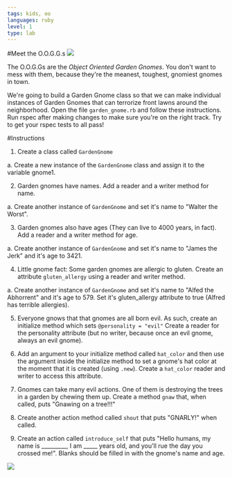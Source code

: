 ```yaml
---
tags: kids, oo
languages: ruby
level: 1
type: lab
---
```

#Meet the O.O.G.G.s
<img src="http://www.curiousinkling.com/gnome/img/Gnome-Shirts.jpg">

The O.O.G.Gs are the *Object Oriented Garden Gnomes*. You don't want to mess with them, because they're the meanest, toughest, gnomiest gnomes in town.

We're going to build a Garden Gnome class so that we can make individual instances of Garden Gnomes that can terrorize front lawns around the neighborhood. Open the file `garden_gnome.rb` and follow these instructions. Run rspec after making changes to make sure you're on the right track. Try to get your rspec tests to all pass!

#Instructions

1. Create a class called `GardenGnome`

  a. Create a new instance of the `GardenGnome` class and assign it to the variable gnome1.

2. Garden gnomes have names. Add a reader and a writer method for name.

  a. Create another instance of `GardenGnome` and set it's name to "Walter the Worst". 

3. Garden gnomes also have ages (They can live to 4000 years, in fact). Add a reader and a writer method for age.

  a. Create another instance of `GardenGnome` and set it's name to "James the Jerk" and it's age to 3421.

4. Little gnome fact: Some garden gnomes are allergic to gluten. Create an attribute `gluten_allergy` using a reader and writer method.

  a. Create another instance of `GardenGnome` and set it's name to "Alfed the Abhorrent" and it's age to 579. Set it's gluten_allergy attribute to true (Alfred has terrible allergies).

5. Everyone gnows that that gnomes are all born evil. As such, create an initialize method which sets `@personality = "evil"`  Create a reader for the personality attribute (but no writer, because once an evil gnome, always an evil gnome).

6. Add an argument to your initialize method called `hat_color` and then use the argument inside the initialize method to set a gnome's hat color at the moment that it is created (using `.new`). Create a `hat_color` reader and writer to access this attribute.

7. Gnomes can take many evil actions. One of them is destroying the trees in a garden by chewing them up. Create a method `gnaw` that, when called, puts "Gnawing on a tree!!!"

8. Create another action method called `shout` that puts "GNARLY!" when called.

9. Create an action called `introduce_self` that puts "Hello humans, my name is _________, I am _____ years old, and you'll rue the day you crossed me!". Blanks should be filled in with the gnome's name and age.

<img src="http://media-cache-ec0.pinimg.com/736x/29/89/38/298938c2befba5f0e7ff90fd8ca234b4.jpg">

